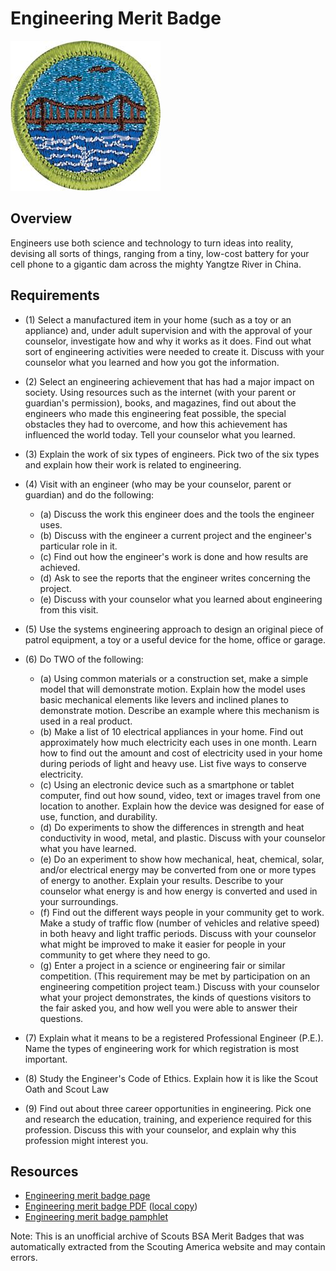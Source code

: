 

# Engineering Merit Badge

![Engineering Merit Badge](images/engineering-merit-badge.jpg)

## Overview



Engineers use both science and technology to turn ideas into reality, devising all sorts of things, ranging from a tiny, low-cost battery for your cell phone to a gigantic dam across the mighty Yangtze River in China.

## Requirements

* (1) Select a manufactured item in your home (such as a toy or an appliance) and, under adult supervision and with the approval of your counselor, investigate how and why it works as it does. Find out what sort of engineering activities were needed to create it. Discuss with your counselor what you learned and how you got the information.
* (2) Select an engineering achievement that has had a major impact on society. Using resources such as the internet (with your parent or guardian's permission), books, and magazines, find out about the engineers who made this engineering feat possible, the special obstacles they had to overcome, and how this achievement has influenced the world today. Tell your counselor what you learned.
* (3) Explain the work of six types of engineers. Pick two of the six types and explain how their work is related to engineering.
* (4) Visit with an engineer (who may be your counselor, parent or guardian) and do the following:
    * (a) Discuss the work this engineer does and the tools the engineer uses.
    * (b) Discuss with the engineer a current project and the engineer's particular role in it.
    * (c) Find out how the engineer's work is done and how results are achieved.
    * (d) Ask to see the reports that the engineer writes concerning the project.
    * (e) Discuss with your counselor what you learned about engineering from this visit.


* (5) Use the systems engineering approach to design an original piece of patrol equipment, a toy or a useful device for the home, office or garage.
* (6) Do TWO of the following:
    * (a) Using common materials or a construction set, make a simple model that will demonstrate motion. Explain how the model uses basic mechanical elements like levers and inclined planes to demonstrate motion. Describe an example where this mechanism is used in a real product.
    * (b) Make a list of 10 electrical appliances in your home. Find out approximately how much electricity each uses in one month. Learn how to find out the amount and cost of electricity used in your home during periods of light and heavy use. List five ways to conserve electricity.
    * (c) Using an electronic device such as a smartphone or tablet computer, find out how sound, video, text or images travel from one location to another. Explain how the device was designed for ease of use, function, and durability.
    * (d) Do experiments to show the differences in strength and heat conductivity in wood, metal, and plastic. Discuss with your counselor what you have learned.
    * (e) Do an experiment to show how mechanical, heat, chemical, solar, and/or electrical energy may be converted from one or more types of energy to another. Explain your results. Describe to your counselor what energy is and how energy is converted and used in your surroundings.
    * (f) Find out the different ways people in your community get to work. Make a study of traffic flow (number of vehicles and relative speed) in both heavy and light traffic periods. Discuss with your counselor what might be improved to make it easier for people in your community to get where they need to go.
    * (g) Enter a project in a science or engineering fair or similar competition. (This requirement may be met by participation on an engineering competition project team.) Discuss with your counselor what your project demonstrates, the kinds of questions visitors to the fair asked you, and how well you were able to answer their questions.


* (7) Explain what it means to be a registered Professional Engineer (P.E.). Name the types of engineering work for which registration is most important.
* (8) Study the Engineer's Code of Ethics. Explain how it is like the Scout Oath and Scout Law
* (9) Find out about three career opportunities in engineering. Pick one and research the education, training, and experience required for this profession. Discuss this with your counselor, and explain why this profession might interest you.


## Resources

- [Engineering merit badge page](https://www.scouting.org/merit-badges/engineering/)
- [Engineering merit badge PDF](https://filestore.scouting.org/filestore/Merit_Badge_ReqandRes/Engineering.pdf) ([local copy](files/engineering-merit-badge.pdf))
- [Engineering merit badge pamphlet](None)

Note: This is an unofficial archive of Scouts BSA Merit Badges that was automatically extracted from the Scouting America website and may contain errors.